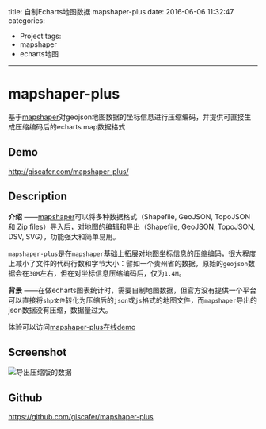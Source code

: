title: 自制Echarts地图数据 mapshaper-plus
date: 2016-06-06 11:32:47
categories:
- Project
tags:
- mapshaper
- echarts地图

---


# mapshaper-plus
基于[mapshaper](https://github.com/mbloch/mapshaper)对geojson地图数据的坐标信息进行压缩编码，并提供可直接生成压缩编码后的echarts map数据格式

<!-- more -->

## Demo

http://giscafer.com/mapshaper-plus/

## Description

**介绍** ——[mapshaper](https://github.com/mbloch/mapshaper)可以将多种数据格式（Shapefile, GeoJSON, TopoJSON
和 Zip files）导入后，对地图的编辑和导出（Shapefile, GeoJSON, TopoJSON, DSV, SVG），功能强大和简单易用。

`mapshaper-plus`是在`mapshaper`基础上拓展对地图坐标信息的压缩编码，很大程度上减小了文件的代码行数和字节大小：譬如一个贵州省的数据，原始的`geojson`数据会在`30M`左右，但在对坐标信息压缩编码后，仅为`1.4M`。

**背景** ——在做echarts图表统计时，需要自制地图数据，但官方没有提供一个平台可以直接将`shp文件`转化为压缩后的`json`或`js`格式的地图文件，而`mapshaper`导出的json数据没有压缩，数据量过大。

体验可以访问[mapshaper-plus在线demo](http://giscafer.com/mapshaper-plus/)

## Screenshot

![导出压缩版的数据](https://raw.githubusercontent.com/giscafer/mapshaper-plus/master/images/echarts01.png)

## Github

https://github.com/giscafer/mapshaper-plus





